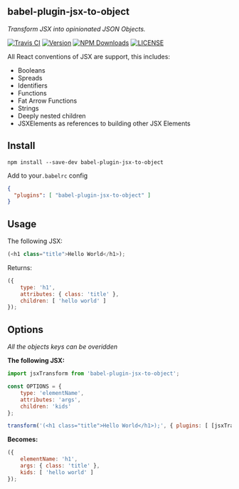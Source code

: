 babel-plugin-jsx-to-object
---
_Transform JSX into opinionated JSON Objects._

[![Travis CI](https://img.shields.io/travis/tbremer/babel-plugin-jsx-to-object.svg?style=flat-square)](https://travis-ci.org/tbremer/babel-plugin-jsx-to-object)
[![Version](https://img.shields.io/npm/v/babel-plugin-jsx-to-object.svg?style=flat-square)](https://www.npmjs.com/package/babel-plugin-jsx-to-object)
[![NPM Downloads](https://img.shields.io/npm/dm/babel-plugin-jsx-to-object.svg?style=flat-square)](https://www.npmjs.com/package/babel-plugin-jsx-to-object)
[![LICENSE](https://img.shields.io/npm/l/babel-plugin-jsx-to-object.svg?style=flat-square)](https://github.com/tbremer/babel-plugin-jsx-to-object/blob/master/LICENSE)

All React conventions of JSX are support, this includes:

* Booleans
* Spreads
* Identifiers
* Functions
* Fat Arrow Functions
* Strings
* Deeply nested children
* JSXElements as references to building other JSX Elements

## Install
```shell
npm install --save-dev babel-plugin-jsx-to-object
```

Add to your`.babelrc` config
```json
{
  "plugins": [ "babel-plugin-jsx-to-object" ]
}
```

## Usage

The following JSX:
```javascript
(<h1 class="title">Hello World</h1>);
```

Returns:
```javascript
({
    type: 'h1',
    attributes: { class: 'title' },
    children: [ 'hello world' ]
});
```

## Options
_All the objects keys can be overidden_

**The following JSX:**

```javascript
import jsxTransform from 'babel-plugin-jsx-to-object';

const OPTIONS = {
    type: 'elementName',
    attributes: 'args',
    children: 'kids'
};

transform('(<h1 class="title">Hello World</h1>);', { plugins: [ [jsxTransform, OPTIONS] ] })
```

**Becomes:**
```javascript
({
    elementName: 'h1',
    args: { class: 'title' },
    kids: [ 'hello world' ]
});
```
